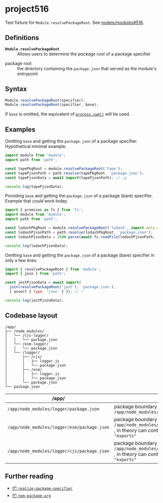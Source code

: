 # project516

Test fixture for `Module.resolvePackageRoot`. See [nodejs/modules#516](https://github.com/nodejs/modules/issues/516).

## Definitions

<dl>
  <dt><strong><code>Module.resolvePackageRoot</code></strong></dt>
  <dd>Allows users to determine the <em>package root</em> of a package specifier</dd>
</dl>

<dl>
  <dt>package root</dt>
  <dd>the directory containing the <code>package.json</code> that served as the module's entrypoint</dd>
</dl>

## Syntax

```mjs
Module.resolvePackageRoot(specifier);
Module.resolvePackageRoot(specifier, base);
```

If `base` is omitted, the equivalent of [`process.cwd()`](https://nodejs.org/api/process.html#process_process_cwd) will be used.

## Examples

Omitting `base` and getting the `package.json` of a package specifier. Hypothetical minimal example.

```mjs
import module from 'module';
import path from 'path';

const tapePkgRoot = module.resolvePackageRoot('tape');
const tapePjsonPath = path.resolve(tapePkgRoot, 'package.json');
const tapePjsonData = await import(tapePjsonPath); // :p

console.log(tapePjsonData);
```

Providing `base` and getting the `package.json` of a package (bare) specifier. Example that _could_ work today.

```mjs
import { promises as fs } from 'fs';
import module from 'module';
import path from 'path';

const lodashPkgRoot = module.resolvePackageRoot('lodash', import.meta.url);
const lodashPjsonPath = path.resolve(lodashPkgRoot, 'package.json');
const lodashPjsonData = JSON.parse(await fs.readFile(lodashPjsonPath, 'utf-8')); // :/

console.log(lodashPjsonData);
```

Omitting `base` and getting the `package.json` of a package (bare) specifier in only a few lines.

```mjs
import { resolvePackageRoot } from 'module';
import { join } from 'path';

const jestPjsonData = await import(
  join(resolvePackageRoot('jest'), 'package.json'),
  { assert { type: 'json' } }); // !

console.log(jestPjsonData);
```

## Codebase layout

```tree
/app/
├── /node_modules/
│   └── /cjs-logger/
│   │   └── package.json
│   └── /esm-logger/
│   │   └── package.json
│   └── /logger/
│       ├── /cjs/
│       │   ├── logger.js
│       │   └── package.json
│       ├── /esm/
│       │   ├── logger.js
│       │   └── package.json
│       └── package.json
└── package.json
```

| /app/ | |
| --- | --- |
| `/app/node_modules/logger/package.json` | package boundary at `/app/node_modules/logger` |
| `/app/node_modules/logger/esm/package.json` | package boundary at `/app/node_modules/logger/esm` , in theory can contain `"exports"` |
| `/app/node_modules/logger/cjs/package.json` | package boundary at `/app/node_modules/logger/cjs` , in theory can contain `"exports"` |

## Further reading

- [📦 `realize-package-specifier`](https://www.npmjs.com/package/realize-package-specifier)
- [📦 `npm-package-arg`](https://www.npmjs.com/package/npm-package-arg)
